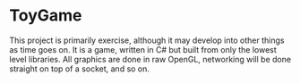 # ToyGame
This project is primarily exercise, although it may develop into other things as time goes on. It is a game, written in C# but built from only the lowest level libraries. All graphics are done in raw OpenGL, networking will be done straight on top of a socket, and so on.